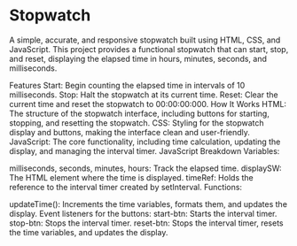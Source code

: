 # Stopwatch

A simple, accurate, and responsive stopwatch built using HTML, CSS, and JavaScript. This project provides a functional stopwatch that can start, stop, and reset, displaying the elapsed time in hours, minutes, seconds, and milliseconds.

Features
Start: Begin counting the elapsed time in intervals of 10 milliseconds.
Stop: Halt the stopwatch at its current time.
Reset: Clear the current time and reset the stopwatch to 00:00:00:000.
How It Works
HTML: The structure of the stopwatch interface, including buttons for starting, stopping, and resetting the stopwatch.
CSS: Styling for the stopwatch display and buttons, making the interface clean and user-friendly.
JavaScript: The core functionality, including time calculation, updating the display, and managing the interval timer.
JavaScript Breakdown
Variables:

milliseconds, seconds, minutes, hours: Track the elapsed time.
displaySW: The HTML element where the time is displayed.
timeRef: Holds the reference to the interval timer created by setInterval.
Functions:

updateTime(): Increments the time variables, formats them, and updates the display.
Event listeners for the buttons:
start-btn: Starts the interval timer.
stop-btn: Stops the interval timer.
reset-btn: Stops the interval timer, resets the time variables, and updates the display.

